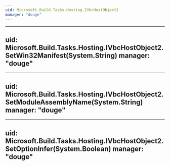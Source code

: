 ```yaml
---
uid: Microsoft.Build.Tasks.Hosting.IVbcHostObject2
manager: "douge"
---
```


---
uid: Microsoft.Build.Tasks.Hosting.IVbcHostObject2.SetWin32Manifest(System.String)
manager: "douge"
---

---
uid: Microsoft.Build.Tasks.Hosting.IVbcHostObject2.SetModuleAssemblyName(System.String)
manager: "douge"
---

---
uid: Microsoft.Build.Tasks.Hosting.IVbcHostObject2.SetOptionInfer(System.Boolean)
manager: "douge"
---
